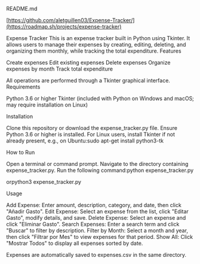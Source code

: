 README.md

[https://github.com/aletguillen03/Expense-Tracker/](https://roadmap.sh/projects/expense-tracker)

Expense Tracker
This is an expense tracker built in Python using Tkinter. It allows users to manage their expenses by creating, editing, deleting, and organizing them monthly, while tracking the total expenditure.
Features

Create expenses
Edit existing expenses
Delete expenses
Organize expenses by month
Track total expenditure

All operations are performed through a Tkinter graphical interface.
Requirements

Python 3.6 or higher
Tkinter (included with Python on Windows and macOS; may require installation on Linux)

Installation

Clone this repository or download the expense_tracker.py file.
Ensure Python 3.6 or higher is installed.
For Linux users, install Tkinter if not already present, e.g., on Ubuntu:sudo apt-get install python3-tk


How to Run

Open a terminal or command prompt.
Navigate to the directory containing expense_tracker.py.
Run the following command:python expense_tracker.py

orpython3 expense_tracker.py


Usage

Add Expense: Enter amount, description, category, and date, then click "Añadir Gasto".
Edit Expense: Select an expense from the list, click "Editar Gasto", modify details, and save.
Delete Expense: Select an expense and click "Eliminar Gasto".
Search Expenses: Enter a search term and click "Buscar" to filter by description.
Filter by Month: Select a month and year, then click "Filtrar por Mes" to view expenses for that period.
Show All: Click "Mostrar Todos" to display all expenses sorted by date.

Expenses are automatically saved to expenses.csv in the same directory.
